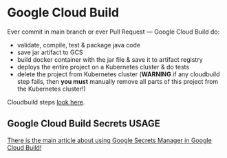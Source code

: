 # Google Cloud Build

Ever commit in main branch or ever Pull Request — Google Cloud Build do:
  - validate, compile, test & package java code
  - save jar artifact to GCS
  - build docker container with the jar file & save it to artifact registry
  - deploys the entire project on a Kubernetes cluster & do tests
  - delete the project from Kubernetes cluster (**WARNING** if any cloudbuild step fails, then **you must** manually remove all parts of this project from the Kubernetes cluster!)

Cloudbuild steps [look here](cloudbuild.yaml).

## Google Cloud Build Secrets USAGE

[There is the main article about using Google Secrets Manager in Google Cloud Build!](https://cloud.google.com/build/docs/securing-builds/use-secrets)